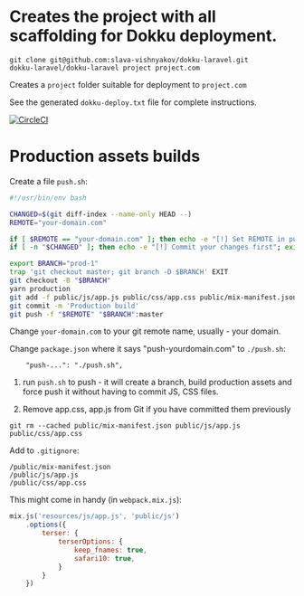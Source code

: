 # Creates the project with all scaffolding for Dokku deployment.

```
git clone git@github.com:slava-vishnyakov/dokku-laravel.git
dokku-laravel/dokku-laravel project project.com
```

Creates a `project` folder suitable for deployment to `project.com`

See the generated `dokku-deploy.txt` file for complete instructions.

[![CircleCI](https://circleci.com/gh/slava-vishnyakov/dokku-laravel/tree/master.svg?style=svg)](https://circleci.com/gh/slava-vishnyakov/dokku-laravel/tree/master)

# Production assets builds

Create a file `push.sh`:

```sh
#!/usr/bin/env bash

CHANGED=$(git diff-index --name-only HEAD --)
REMOTE="your-domain.com"

if [ $REMOTE == "your-domain.com" ]; then echo -e "[!] Set REMOTE in push.sh"; exit 1; fi
if [ -n "$CHANGED" ]; then echo -e "[!] Commit your changes first"; exit 1; fi

export BRANCH="prod-1"
trap 'git checkout master; git branch -D $BRANCH' EXIT
git checkout -B "$BRANCH"
yarn production
git add -f public/js/app.js public/css/app.css public/mix-manifest.json
git commit -m 'Production build'
git push -f "$REMOTE" "$BRANCH":master
```

Change `your-domain.com` to your git remote name, usually - your domain.

Change `package.json` where it says "push-yourdomain.com" to `./push.sh`:
```
    "push-...": "./push.sh",
```

1) run `push.sh` to push - it will create a branch, build production assets 
and force push it without having to commit JS, CSS files.

2) Remove app.css, app.js from Git if you have committed them previously 

```
git rm --cached public/mix-manifest.json public/js/app.js public/css/app.css
```

Add to `.gitignore`:

```
/public/mix-manifest.json
/public/js/app.js
/public/css/app.css
```

This might come in handy (in `webpack.mix.js`):

```js
mix.js('resources/js/app.js', 'public/js')
    .options({
        terser: {
            terserOptions: {
                keep_fnames: true,
                safari10: true,
            }
        }
    })
```